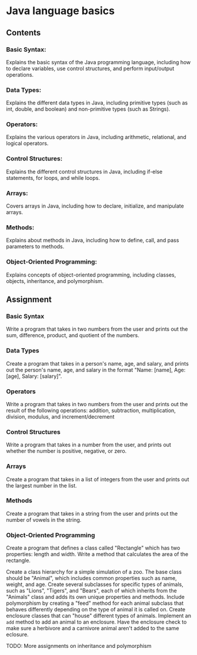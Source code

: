 # Java language basics

## Contents
### Basic Syntax: 
Explains the basic syntax of the Java programming language, including how to declare variables, use control structures, and perform input/output operations.
### Data Types: 
Explains the different data types in Java, including primitive types (such as int, double, and boolean) and non-primitive types (such as Strings).
### Operators: 
Explains the various operators in Java, including arithmetic, relational, and logical operators.
### Control Structures: 
Explains the different control structures in Java, including if-else statements, for loops, and while loops.
### Arrays: 
Covers arrays in Java, including how to declare, initialize, and manipulate arrays.
### Methods: 
Explains about methods in Java, including how to define, call, and pass parameters to methods.

### Object-Oriented Programming: 
Explains concepts of object-oriented programming, including classes, objects, inheritance, and polymorphism.

## Assignment

### Basic Syntax
Write a program that takes in two numbers from the user and prints out the sum, difference, product, and quotient of the numbers.

### Data Types
Create a program that takes in a person's name, age, and salary, and prints out the person's name, age, and salary in the format "Name: [name], Age: [age], Salary: [salary]".

### Operators
Write a program that takes in two numbers from the user and prints out the result of the following operations: addition, subtraction, multiplication, division, modulus, and increment/decrement

### Control Structures
Write a program that takes in a number from the user, and prints out whether the number is positive, negative, or zero.

### Arrays
Create a program that takes in a list of integers from the user and prints out the largest number in the list.

### Methods
Create a program that takes in a string from the user and prints out the number of vowels in the string.

### Object-Oriented Programming
Create a program that defines a class called "Rectangle" which has two properties: length and width. Write a method that calculates the area of the rectangle.

Create a class hierarchy for a simple simulation of a zoo. The base class should be "Animal", which includes common properties such as name, weight, and age. Create several subclasses for specific types of animals, such as "Lions", "Tigers", and "Bears", each of which inherits from the "Animals" class and adds its own unique properties and methods. Include polymorphism by creating a "feed" method for each animal subclass that behaves differently depending on the type of animal it is called on.
Create enclosure classes that can "house" different types of animals. Implement an `add` method to add an animal to an enclosure. Have the enclosure check to make sure a herbivore and a carnivore animal aren't added to the same eclosure.

TODO: More assignments on inheritance and polymorphism
